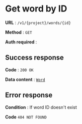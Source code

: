 # Get word by ID

**URL** : `/v1/{project}/words/{id}`

**Method** : `GET`

**Auth required** :

## Success response

**Code** : `200 OK`

**Data content** : [`Word`](word.md)

## Error response

**Condition** : If word ID doesn't exist

**Code** `404 NOT FOUND`
